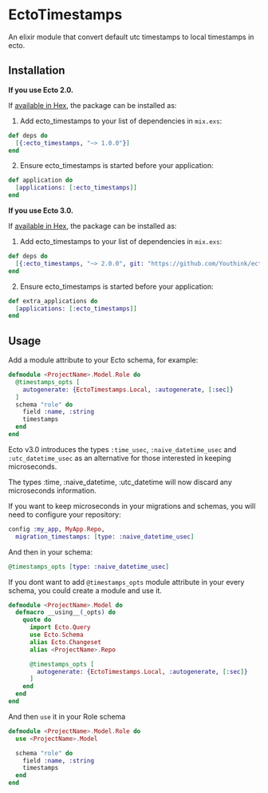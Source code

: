 # EctoTimestamps

An elixir module that convert default utc timestamps to local timestamps in ecto.

## Installation

**If you use Ecto 2.0.**

If [available in Hex](https://hex.pm/docs/publish), the package can be installed as:

  1. Add ecto_timestamps to your list of dependencies in `mix.exs`:

  ```elixir
  def deps do
    [{:ecto_timestamps, "~> 1.0.0"}]
  end
  ```

  2. Ensure ecto_timestamps is started before your application:

  ```elixir
  def application do
    [applications: [:ecto_timestamps]]
  end
  ```

**If you use Ecto 3.0.**

If [available in Hex](https://hex.pm/docs/publish), the package can be installed as:

  1. Add ecto_timestamps to your list of dependencies in `mix.exs`:

  ```elixir
  def deps do
    [{:ecto_timestamps, "~> 2.0.0", git: "https://github.com/Youthink/ecto_timestamps"}]
  end
  ```

  2. Ensure ecto_timestamps is started before your application:

  ```elixir
  def extra_applications do
    [applications: [:ecto_timestamps]]
  end
  ```

## Usage

  Add a module attribute to your Ecto schema, for example:

  ```elixir
  defmodule <ProjectName>.Model.Role do
    @timestamps_opts [
      autogenerate: {EctoTimestamps.Local, :autogenerate, [:sec]}
    ]
    schema "role" do
      field :name, :string
      timestamps
    end
  end
  ```

  Ecto v3.0 introduces the types `:time_usec`, `:naive_datetime_usec` and `:utc_datetime_usec` as an alternative for those interested in keeping microseconds.

  The types :time, :naive_datetime, :utc_datetime will now discard any microseconds information.

  If you want to keep microseconds in your migrations and schemas, you will need to configure your repository:

  ```elixir
  config :my_app, MyApp.Repo,
    migration_timestamps: [type: :naive_datetime_usec]
  ```

  And then in your schema:

  ```elixir
  @timestamps_opts [type: :naive_datetime_usec]
  ```

  If you dont want to add `@timestamps_opts` module attribute in your every schema, you could create a module and use it.

  ```elixir
  defmodule <ProjectName>.Model do
    defmacro __using__(_opts) do
      quote do
        import Ecto.Query
        use Ecto.Schema
        alias Ecto.Changeset
        alias <ProjectName>.Repo

        @timestamps_opts [
          autogenerate: {EctoTimestamps.Local, :autogenerate, [:sec]}
        ]
      end
    end
  end
  ```

  And then `use` it in your Role schema

  ```elixir
  defmodule <ProjectName>.Model.Role do
    use <ProjectName>.Model

    schema "role" do
      field :name, :string
      timestamps
    end
  end
  ```

